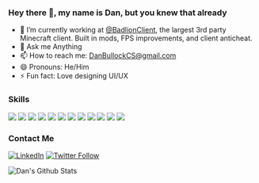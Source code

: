### Hey there 👋, my name is Dan, but you knew that already

<!--
**DanBullockCS/DanBullockCS** is a ✨ _special_ ✨ repository because its `README.md` (this file) appears on your GitHub profile.
-->

- 🔭 I’m currently working at <a href="https://github.com/BadlionClient" target="_blank">@BadlionClient</a>, the largest 3rd party Minecraft client. Built in mods, FPS improvements, and client anticheat.
- 💬 Ask me Anything
- 📫 How to reach me: DanBullockCS@gmail.com
- 😄 Pronouns: He/Him
- ⚡ Fun fact: Love designing UI/UX

### Skills
<img src='https://img.shields.io/badge/-Unity-222C37'> <img src='https://img.shields.io/badge/-HTML-blue'> <img src='https://img.shields.io/badge/-CSS-brightgreen'> <img src='https://img.shields.io/badge/-JavaScript-orange'> <img src='https://img.shields.io/badge/-React-61DBFB'> <img src='https://img.shields.io/badge/-Vue-41b883'> <img src='https://img.shields.io/badge/-Python-success'> <img src='https://img.shields.io/badge/-Java-F8981D'> <img src='https://img.shields.io/badge/-CSharp-270065'> <img src='https://img.shields.io/badge/-C++-00599C'> <img src="https://img.shields.io/badge/-PHP-777BB3"> <img src="https://img.shields.io/badge/-WordPress-21759B">

### Contact Me
<a href="https://www.linkedin.com/in/danielbullockcs/" target="_blank"><img src="https://img.shields.io/badge/LinkedIn-%230077B5.svg?&style=flat-square&logo=linkedin&logoColor=white" alt="LinkedIn"></a> <a href="https://twitter.com/intent/follow?screen_name=DanBullockCS" target="_blank"><img alt="Twitter Follow" src="https://img.shields.io/twitter/follow/DanBullockCS?style=social"></a>

![Dan's Github Stats](https://github-readme-stats.vercel.app/api?username=danbullockcs&show_icons=true&theme=tokyonight)
